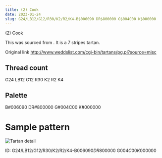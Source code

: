 ```yaml
---
title: (2) Cook
date: 2023-01-24
slug: G24/LB12/G12/R30/K2/R2/K4-B$006090 DR$800000 G$004C00 K$000000
---
```

(2) Cook

This was sourced from <no value>.  It is a 7 stripes tartan.

Original link http://www.weddslist.com/cgi-bin/tartans/pg.pl?source=misc

## Thread count
G24 LB12 G12 R30 K2 R2 K4

## Palette
B#006090 DR#800000 G#004C00 K#000000

# Sample pattern

![Tartan detail](tartan.png "G24 LB12 G12 R30 K2 R2 K4 tartan")

ID: G24/LB12/G12/R30/K2/R2/K4-B$006090 DR$800000 G$004C00 K$000000
